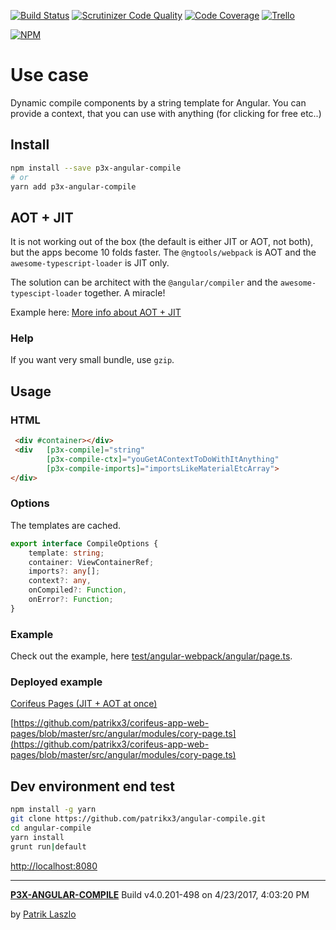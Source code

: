 [//]: #@corifeus-header

[![Build Status](https://travis-ci.org/patrikx3/angular-compile.svg?branch=master)](https://travis-ci.org/patrikx3/angular-compile)
[![Scrutinizer Code Quality](https://scrutinizer-ci.com/g/patrikx3/angular-compile/badges/quality-score.png?b=master)](https://scrutinizer-ci.com/g/patrikx3/angular-compile/?branch=master)
[![Code Coverage](https://scrutinizer-ci.com/g/patrikx3/angular-compile/badges/coverage.png?b=master)](https://scrutinizer-ci.com/g/patrikx3/angular-compile/?branch=master)  [![Trello](https://img.shields.io/badge/Trello-p3x-026aa7.svg)](https://trello.com/b/gqKHzZGy/p3x)

[![NPM](https://nodei.co/npm/p3x-angular-compile.png?downloads=true&downloadRank=true&stars=true)](https://nodei.co/npm/p3x-angular-compile/)

[//]: #@corifeus-header:end

# Use case
Dynamic compile components by a string template for Angular. You can provide a context, that you can use with anything (for clicking for free etc..) 

## Install
  
```bash
npm install --save p3x-angular-compile
# or
yarn add p3x-angular-compile
```

## AOT + JIT
It is not working out of the box (the default is either JIT or AOT, not both), but the apps become 10 folds faster. The ``@ngtools/webpack`` is AOT and the ```awesome-typescript-loader``` is JIT only. 
  
The solution can be architect with the ```@angular/compiler``` and the ```awesome-typescipt-loader``` together. A miracle!

Example here:
[More info about AOT + JIT](https://pages.corifeus.tk/github/corifeus-builder-angular/artifacts/readme/skeleton.html)

### Help
If you want very small bundle, use ```gzip```.

## Usage

### HTML
  
```html
 <div #container></div>
 <div   [p3x-compile]="string" 
        [p3x-compile-ctx]="youGetAContextToDoWithItAnything"
        [p3x-compile-imports]="importsLikeMaterialEtcArray">        
</div>
```

### Options
The templates are cached.

```typescript
export interface CompileOptions {
    template: string;
    container: ViewContainerRef;
    imports?: any[];
    context?: any,
    onCompiled?: Function,
    onError?: Function;
}
```

### Example
Check out the example, here [test/angular-webpack/angular/page.ts](https://github.com/patrikx3/angular-compile-html/blob/master/test/angular-webpack/angular/page.ts).

### Deployed example
[Corifeus Pages (JIT + AOT at once)](https://pages.corifeus.tk)
  
[https://github.com/patrikx3/corifeus-app-web-pages/blob/master/src/angular/modules/cory-page.ts](https://github.com/patrikx3/corifeus-app-web-pages/blob/master/src/angular/modules/cory-page.ts)

## Dev environment end test
   
```bash
npm install -g yarn
git clone https://github.com/patrikx3/angular-compile.git
cd angular-compile
yarn install
grunt run|default
```

[http://localhost:8080](http://localhost:8080)



[//]: #@corifeus-footer

---
[**P3X-ANGULAR-COMPILE**](https://patrikx3.github.com/angular-compile) Build v4.0.201-498 on 4/23/2017, 4:03:20 PM

by [Patrik Laszlo](http://patrikx3.tk) 

[//]: #@corifeus-footer:end